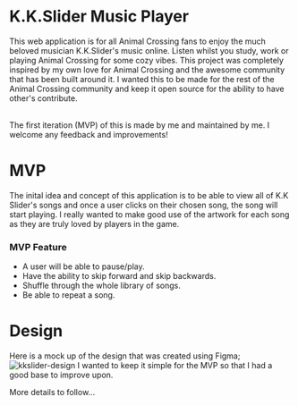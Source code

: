 # K.K.Slider Music Player
This web application is for all Animal Crossing fans to enjoy the much beloved musician K.K.Slider's music online. Listen whilst you study, work or playing Animal Crossing for some cozy vibes. 
This project was completely inspired by my own love for Animal Crossing and the awesome community that has been built around it. 
I wanted this to be made for the rest of the Animal Crossing community and keep it open source for the ability to have other's contribute.

<br>The first iteration (MVP) of this is made by me and maintained by me. I welcome any feedback and improvements!

# MVP
The inital idea and concept of this application is to be able to view all of K.K Slider's songs and once a user clicks on their chosen song, the song will start playing. I really wanted to make good use of the artwork for each song as they are truly loved by players in the game.
### MVP Feature
- A user will be able to pause/play.
- Have the ability to skip forward and skip backwards.
- Shuffle through the whole library of songs.
- Be able to repeat a song.

# Design
Here is a mock up of the design that was created using Figma;
![kkslider-design](https://user-images.githubusercontent.com/65959122/143422000-199330d7-a7f6-4782-a19b-abb1573cbb84.png)
I wanted to keep it simple for the MVP so that I had a good base to improve upon.


More details to follow...

